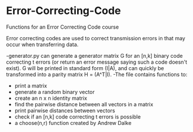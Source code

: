 # Error-Correcting-Code
Functions for an Error Correcting Code course

Error correcting codes are used to correct transmission errors in that may occur when transferring data.

-generator.py can generate a generator matrix G for an [n,k] binary code correcting t errors (or return an error message saying 
such a code doesn't exist). G will be printed in standard form (I|A), and can quickly be transformed into a parity matrix 
H = (A^T|I).
-The file contains functions to:
 + print a matrix
 + generate a random binary vector
 + create an n x n identity matrix
 + find the pairwise distance between all vectors in a matrix
 + print pairwise distances between vectors
 + check if an [n,k] code correcting t errors is possible
 + a choose(n,r) function created by Andrew Dalke
